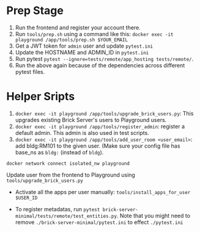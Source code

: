 
# Prep Stage

1. Run the frontend and register your account there.
2. Run `tools/prep.sh` using a command like this: `docker exec -it playground /app/tools/prep.sh $YOUR_EMAIL`
3. Get a JWT token for `admin` user and update `pytest.ini`
4. Update the HOSTNAME and ADMIN_ID in `pytest.ini`
5. Run pytest `pytest --ignore=tests/remote/app_hosting tests/remote/`.
6. Run the above again because of the dependencies across different pytest files.



# Helper Sripts

1. `docker exec -it playground /app/tools/upgrade_brick_users.py`: This upgrades existing Brick Server's users to Playground users.
2. `docker exec -it playground /app/tools/register_admin`: register a default admin. This admin is also used in test scripts.
3. `docker exec -it playground /app/tools/add_user_room <user_email>`: add bldg:RM101 to the given user. (Make sure your config file has base_ns as `bldg:` (instead of `bldg`).


`docker network connect isolated_nw playground`

Update user from the frontend to Playground using `tools/upgrade_brick_users.py`

- Activate all the apps per user manually: `tools/install_apps_for_user $USER_ID`

- To register metadatas, run `pytest brick-server-minimal/tests/remote/test_entities.py`. Note that you might need to remove `./brick-server-minimal/pytest.ini` to effect `./pytest.ini`


